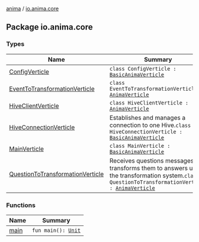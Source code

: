 [anima](../index.md) / [io.anima.core](./index.md)

## Package io.anima.core

### Types

| Name | Summary |
|---|---|
| [ConfigVerticle](-config-verticle/index.md) | `class ConfigVerticle : `[`BasicAnimaVerticle`](../io.anima/-basic-anima-verticle/index.md) |
| [EventToTransformationVerticle](-event-to-transformation-verticle/index.md) | `class EventToTransformationVerticle : `[`AnimaVerticle`](../io.anima/-anima-verticle/index.md) |
| [HiveClientVerticle](-hive-client-verticle/index.md) | `class HiveClientVerticle : `[`AnimaVerticle`](../io.anima/-anima-verticle/index.md) |
| [HiveConnectionVerticle](-hive-connection-verticle/index.md) | Establishes and manages a connection to one Hive.`class HiveConnectionVerticle : `[`BasicAnimaVerticle`](../io.anima/-basic-anima-verticle/index.md) |
| [MainVerticle](-main-verticle/index.md) | `class MainVerticle : `[`BasicAnimaVerticle`](../io.anima/-basic-anima-verticle/index.md) |
| [QuestionToTransformationVerticle](-question-to-transformation-verticle/index.md) | Receives questions messages and transforms them to answers using the transformation system.`class QuestionToTransformationVerticle : `[`AnimaVerticle`](../io.anima/-anima-verticle/index.md) |

### Functions

| Name | Summary |
|---|---|
| [main](main.md) | `fun main(): `[`Unit`](https://kotlinlang.org/api/latest/jvm/stdlib/kotlin/-unit/index.html) |
